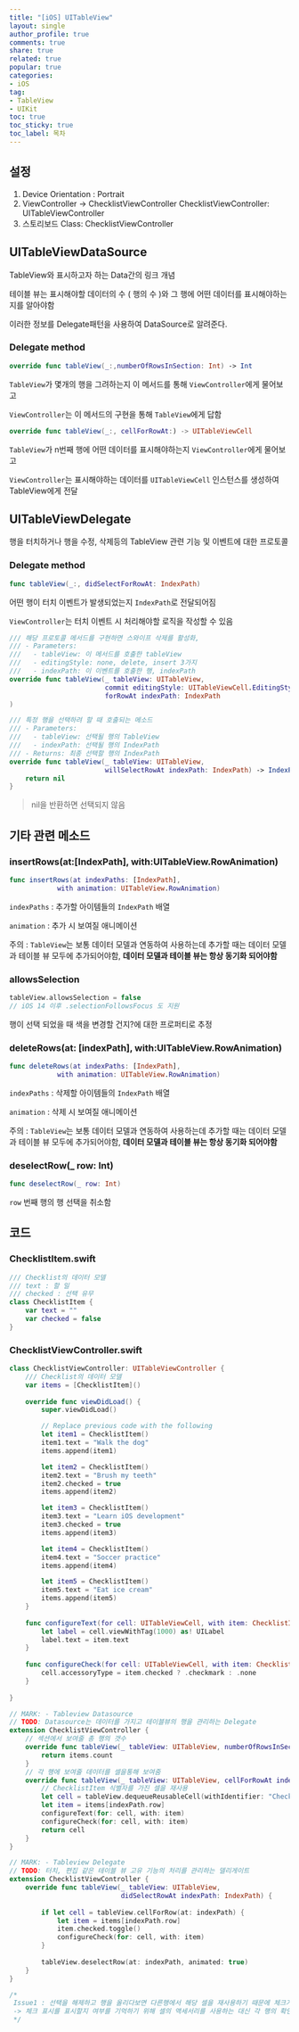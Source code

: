 ```yaml
---
title: "[iOS] UITableView"
layout: single
author_profile: true
comments: true
share: true
related: true
popular: true
categories:
- iOS
tag:
- TableView
- UIKit
toc: true
toc_sticky: true
toc_label: 목차
---
```


## 설정

1. Device Orientation : Portrait
2. ViewController → ChecklistViewController
ChecklistViewController: UITableViewController
3. 스토리보드 
Class: ChecklistViewController

## UITableViewDataSource

TableView와 표시하고자 하는 Data간의 링크 개념

테이블 뷰는 표시해야할 데이터의 수 ( 행의 수 )와 그 행에 어떤 데이터를 표시해야하는지를 알아야함

이러한 정보를 Delegate패턴을 사용하여 DataSource로 알려준다.

### Delegate method

```swift
override func tableView(_:,numberOfRowsInSection: Int) -> Int
```

`TableView`가 몇개의 행을 그려하는지 이 메서드를 통해 `ViewController`에게 물어보고

`ViewController`는 이 메서드의 구현을 통해 `TableView`에게 답함

```swift
override func tableView(_:, cellForRowAt:) -> UITableViewCell
```

`TableView`가 n번째 행에 어떤 데이터를 표시해야하는지 `ViewController`에게 물어보고

`ViewController`는 표시해야하는 데이터를 `UITableViewCell` 인스턴스를 생성하여 TableView에게 전달

## UITableViewDelegate

행을 터치하거나 행을 수정, 삭제등의 TableView 관련 기능 및 이벤트에 대한 프로토콜

### Delegate method

```swift
func tableView(_:, didSelectForRowAt: IndexPath)
```

어떤 행이 터치 이벤트가 발생되었는지 `IndexPath`로 전달되어짐

`ViewController`는 터치 이벤트 시 처리해야할 로직을 작성할 수 있음

```swift
/// 해당 프로토콜 메서드를 구현하면 스와이프 삭제를 활성화,
/// - Parameters:
///   - tableView: 이 메서드를 호출한 tableView
///   - editingStyle: none, delete, insert 3가지
///   - indexPath: 이 이벤트를 호출한 행, indexPath
override func tableView(_ tableView: UITableView,
                        commit editingStyle: UITableViewCell.EditingStyle,
                        forRowAt indexPath: IndexPath
)
```

```swift
/// 특정 행을 선택하려 할 때 호출되는 메소드
/// - Parameters:
///   - tableView: 선택될 행의 TableView
///   - indexPath: 선택될 행의 IndexPath
/// - Returns: 최종 선택할 행의 IndexPath
override func tableView(_ tableView: UITableView,
                        willSelectRowAt indexPath: IndexPath) -> IndexPath? {
    return nil
}
```

> nil을 반환하면 선택되지 않음
> 

## 기타 관련 메소드

### insertRows(at:[IndexPath], with:UITableView.RowAnimation)

```swift
func insertRows(at indexPaths: [IndexPath],
            with animation: UITableView.RowAnimation)
```

`indexPaths` : 추가할 아이템들의 `IndexPath` 배열

`animation` : 추가 시 보여질 애니메이션

주의 :  `TableView`는 보통 데이터 모델과 연동하여 사용하는데 추가할 때는 데이터 모델과 테이블 뷰 모두에 추가되어야함, **데이터 모델과 테이블 뷰는 항상 동기화 되어야함**

### allowsSelection

```swift
tableView.allowsSelection = false 
// iOS 14 이후 .selectionFollowsFocus 도 지원
```

행이 선택 되었을 때 색을 변경할 건지?에 대한 프로퍼티로 추정

### deleteRows(at: [indexPath], with:UITableView.RowAnimation)

```swift
func deleteRows(at indexPaths: [IndexPath], 
            with animation: UITableView.RowAnimation)
```
`indexPaths` : 삭제할 아이템들의 `IndexPath` 배열

`animation` : 삭제 시 보여질 애니메이션

주의 :  `TableView`는 보통 데이터 모델과 연동하여 사용하는데 추가할 때는 데이터 모델과 테이블 뷰 모두에 추가되어야함, **데이터 모델과 테이블 뷰는 항상 동기화 되어야함**

### deselectRow(_ row: Int)

```swift
func deselectRow(_ row: Int)
```

`row` 번째 행의 행 선택을 취소함 

## 코드

### ChecklistItem.swift

```swift
/// Checklist의 데이터 모델
/// text : 할 일
/// checked : 선택 유무 
class ChecklistItem {
    var text = ""
    var checked = false
}
```

### ChecklistViewController.swift

```swift
class ChecklistViewController: UITableViewController {
    /// Checklist의 데이터 모델
    var items = [ChecklistItem]()
    
    override func viewDidLoad() {
        super.viewDidLoad()

        // Replace previous code with the following
        let item1 = ChecklistItem()
        item1.text = "Walk the dog"
        items.append(item1)

        let item2 = ChecklistItem()
        item2.text = "Brush my teeth"
        item2.checked = true
        items.append(item2)

        let item3 = ChecklistItem()
        item3.text = "Learn iOS development"
        item3.checked = true
        items.append(item3)

        let item4 = ChecklistItem()
        item4.text = "Soccer practice"
        items.append(item4)

        let item5 = ChecklistItem()
        item5.text = "Eat ice cream"
        items.append(item5)
    }
    
    func configureText(for cell: UITableViewCell, with item: ChecklistItem) {
        let label = cell.viewWithTag(1000) as! UILabel
        label.text = item.text
    }
    
    func configureCheck(for cell: UITableViewCell, with item: ChecklistItem) {
        cell.accessoryType = item.checked ? .checkmark : .none
    }
    
}

// MARK: - Tableview Datasource
// TODO: Datasource는 데이터를 가지고 테이블뷰의 행을 관리하는 Delegate
extension ChecklistViewController {
    // 섹션에서 보여줄 총 행의 갯수
    override func tableView(_ tableView: UITableView, numberOfRowsInSection section: Int) -> Int {
        return items.count
    }
    // 각 행에 보여줄 데이터를 셀을통해 보여줌
    override func tableView(_ tableView: UITableView, cellForRowAt indexPath: IndexPath) -> UITableViewCell {
        // ChecklistItem 식별자를 가진 셀을 재사용
        let cell = tableView.dequeueReusableCell(withIdentifier: "ChecklistItem", for: indexPath)
        let item = items[indexPath.row]
        configureText(for: cell, with: item)
        configureCheck(for: cell, with: item)
        return cell
    }
}

// MARK: - Tableview Delegate
// TODO: 터치, 편집 같은 테이블 뷰 고유 기능의 처리를 관리하는 델리게이트
extension ChecklistViewController {
    override func tableView(_ tableView: UITableView,
                            didSelectRowAt indexPath: IndexPath) {
        
        if let cell = tableView.cellForRow(at: indexPath) {
            let item = items[indexPath.row]
            item.checked.toggle()
            configureCheck(for: cell, with: item)
        }
        
        tableView.deselectRow(at: indexPath, animated: true)
    }
}

/*
 Issue1 : 선택을 해제하고 행을 올리다보면 다른행에서 해당 셀을 재사용하기 때문에 체크가 해제되거나 다시 선택되는 경우가 있음
 -> 체크 표시를 표시할지 여부를 기억하기 위해 셀의 액세서리를 사용하는 대신 각 행의 확인 상태를 추적하는 방법이 필요합니다. 즉, 데이터 소스를 확장하고 다음 섹션의 주제인 적절한 데이터 모델을 사용하도록 해야 합니다.
 */
```
